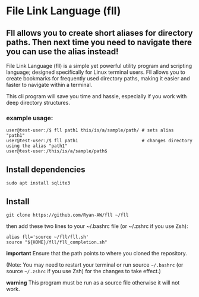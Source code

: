 # File Link Language (fll)
## Fll allows you to create short aliases for directory paths. Then next time you need to navigate there you can use the alias instead!

File Link Language (fll) is a simple yet powerful utility program
and scripting language; designed specifically for Linux terminal users.
Fll allows you to create bookmarks for frequently used directory paths,
making it easier and faster to navigate within a terminal.

This cli program will save you time and hassle, especially if you work with deep directory structures.

### example usage:
``` console
user@test-user:/$ fll path1 this/is/a/sample/path/ # sets alias "path1"
user@test-user:/$ fll path1                        # changes directory using the alias "path1"
user@test-user:/this/is/a/sample/path$ 
```

## Install dependencies
``` console
sudo apt install sqlite3
```

## Install
``` console
git clone https://github.com/Ryan-AW/fll ~/fll
```
then add these two lines to your ~/.bashrc file (or ~/.zshrc if you use Zsh):
``` console
alias fll='source ~/fll/fll.sh'
source "${HOME}/fll/fll_completion.sh"
```
**important**
Ensure that the path points to where you cloned the repository.

(Note: You may need to restart your terminal or run source `~/.bashrc` (or source `~/.zshrc` if you use Zsh) for the changes to take effect.)

**warning**
This program must be run as a source file otherwise it will not work.
